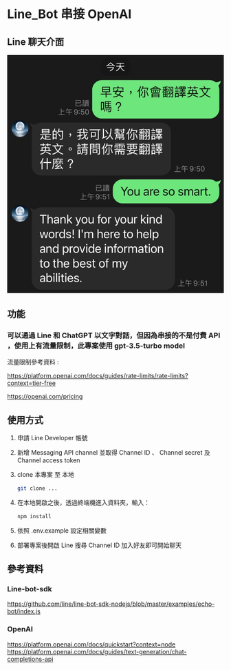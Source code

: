 # Line_Bot 串接 OpenAI

## Line 聊天介面

![image](public/line_bot.jpg)

## 功能

### 可以通過 Line 和 ChatGPT 以文字對話，但因為串接的不是付費 API ，使用上有流量限制，此專案使用 gpt-3.5-turbo model

流量限制參考資料 : 

https://platform.openai.com/docs/guides/rate-limits/rate-limits?context=tier-free

https://openai.com/pricing

## 使用方式

1. 申請 Line Developer 帳號
2. 新增 Messaging API channel 並取得 Channel ID 、 Channel secret 及 Channel access token
3. clone 本專案 至 本地

   ```bash
   git clone ...
   ```
4. 在本地開啟之後，透過終端機進入資料夾，輸入：

   ```bash
   npm install
   ```

5. 依照 .env.example 設定相關變數
6. 部署專案後開啟 Line 搜尋 Channel ID 加入好友即可開始聊天


## 參考資料

### Line-bot-sdk
https://github.com/line/line-bot-sdk-nodejs/blob/master/examples/echo-bot/index.js

### OpenAI
https://platform.openai.com/docs/quickstart?context=node
https://platform.openai.com/docs/guides/text-generation/chat-completions-api


